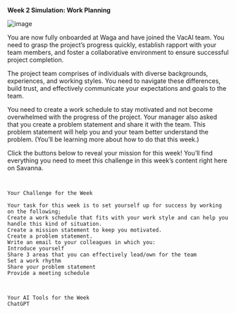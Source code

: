 **Week 2 Simulation: Work Planning**

![image](https://github.com/adeleke123/AI-Career-Essentials/assets/51156057/15affe1d-2217-47e0-bb7e-0faa1978320a)

You are now fully onboarded at Waga and have joined the VacAI team. You need to grasp the project’s progress quickly, establish rapport with your team members, and foster a collaborative environment to ensure successful project completion.

The project team comprises of individuals with diverse backgrounds, experiences, and working styles. You need to navigate these differences, build trust, and effectively communicate your expectations and goals to the team.

You need to create a work schedule to stay motivated and not become overwhelmed with the progress of the project. Your manager also asked that you create a problem statement and share it with the team. This problem statement will help you and your team better understand the problem. (You’ll be learning more about how to do that this week.)

Click the buttons below to reveal your mission for this week! You’ll find everything you need to meet this challenge in this week’s content right here on Savanna.

```


Your Challenge for the Week

Your task for this week is to set yourself up for success by working on the following;
Create a work schedule that fits with your work style and can help you handle this kind of situation.
Create a mission statement to keep you motivated.
Create a problem statement.
Write an email to your colleagues in which you:
Introduce yourself
Share 3 areas that you can effectively lead/own for the team
Set a work rhythm
Share your problem statement
Provide a meeting schedule


```


```

Your AI Tools for the Week
ChatGPT


```

